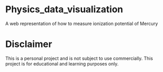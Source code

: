 # Physics_data_visualization
A web representation of how to measure ionization potential of Mercury
# Disclaimer
This is a personal project and is not subject to use commercially. This project is for educational and learning purposes only.
